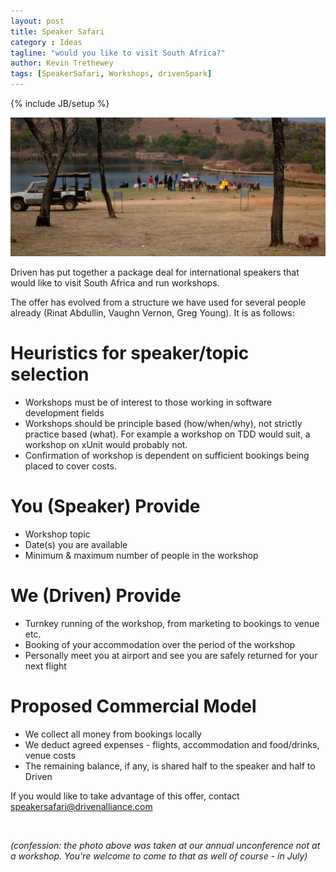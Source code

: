 ```yaml
---
layout: post
title: Speaker Safari
category : Ideas
tagline: "would you like to visit South Africa?"
author: Kevin Trethewey
tags: [SpeakerSafari, Workshops, drivenSpark]
---
```

{% include JB/setup %}

![image](/assets/images/speaker-safari.jpg)

Driven has put together a package deal for international speakers that would like to visit South Africa and run workshops.

The offer has evolved from a structure we have used for several people already (Rinat Abdullin, Vaughn Vernon, Greg Young). It is as follows:

# Heuristics for speaker/topic selection 
* Workshops must be of interest to those working in software development fields
* Workshops should be principle based (how/when/why), not strictly practice based (what). For example a workshop on TDD would suit, a workshop on xUnit would probably not.
* Confirmation of workshop is dependent on sufficient bookings being placed to cover costs.

# You (Speaker) Provide

* Workshop topic
* Date(s) you are available
* Minimum & maximum number of people in the workshop

# We (Driven) Provide 

* Turnkey running of the workshop, from marketing to bookings to venue etc.
* Booking of your accommodation over the period of the workshop
* Personally meet you at airport and see you are safely returned for your next flight

# Proposed Commercial Model

* We collect all money from bookings locally
* We deduct agreed expenses - flights, accommodation and food/drinks, venue costs
* The remaining balance, if any, is shared half to the speaker and half to Driven

If you would like to take advantage of this offer, contact speakersafari@drivenalliance.com

<br>

*(confession: the photo above was taken at our annual unconference not at a workshop. You're welcome to come to that as well of course - in July)*